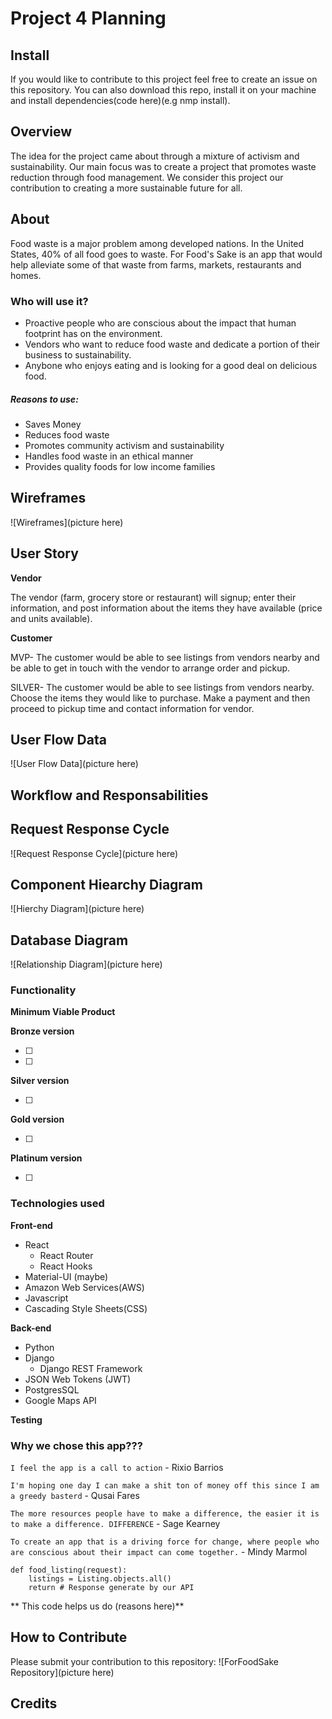 # Project 4 Planning

## Install

If you would like to contribute to this project feel free to create an issue on this repository. You can also download this repo, install it on your machine and install dependencies(code here)(e.g nmp install).

## Overview

The idea for the project came about through a mixture of activism and sustainability.
Our main focus was to create a project that promotes waste reduction through food management.
We consider this project our contribution to creating a more sustainable future for all.

## About

Food waste is a major problem among developed nations. In the United States, 40% of all food goes to waste.
For Food's Sake is an app that would help alleviate some of that waste from farms, markets, restaurants and homes.

### Who will use it?

- Proactive people who are conscious about the impact that human footprint has on the environment.
- Vendors who want to reduce food waste and dedicate a portion of their business to sustainability.
- Anybone who enjoys eating and is looking for a good deal on delicious food.

##### Reasons to use:

- Saves Money
- Reduces food waste
- Promotes community activism and sustainability
- Handles food waste in an ethical manner
- Provides quality foods for low income families

## Wireframes

![Wireframes](picture here)


## User Story

**Vendor**

The vendor (farm, grocery store or restaurant) will signup; enter their information, and post information about the items they have available (price and units available).

**Customer**

MVP- The customer would be able to see listings from vendors nearby and be able to get in touch with the vendor to arrange order and pickup.

SILVER- The customer would be able to see listings from vendors nearby. Choose the items they would like to purchase. Make a payment and then proceed to pickup time and contact information for vendor.



## User Flow Data

![User Flow Data](picture here)

## Workflow and Responsabilities

## Request Response Cycle

![Request Response Cycle](picture here)

## Component Hiearchy Diagram

![Hierchy Diagram](picture here)

## Database Diagram

![Relationship Diagram](picture here)

### Functionality

**Minimum Viable Product**

**Bronze version**

- [ ]
- [ ]

**Silver version**

- [ ]

**Gold version**

- [ ]

**Platinum version**

- [ ]

### Technologies used

**Front-end**

- React
  - React Router
  - React Hooks
- Material-UI (maybe)
- Amazon Web Services(AWS)
- Javascript
- Cascading Style Sheets(CSS)

**Back-end**

- Python
- Django
  - Django REST Framework
- JSON Web Tokens (JWT)  
- PostgresSQL
- Google Maps API

**Testing**

### Why we chose this app???

`I feel the app is a call to action`
\- Rixio Barrios

`I'm hoping one day I can make a shit ton of money off this since I am a greedy basterd`
\- Qusai Fares

`The more resources people have to make a difference, the easier it is to make a difference. DIFFERENCE`
\- Sage Kearney

`To create an app that is a driving force for change, where people who are conscious about their impact can come together.`
\- Mindy Marmol

```PY
def food_listing(request):
    listings = Listing.objects.all()
    return # Response generate by our API
```
** This code helps us do (reasons here)**

## How to Contribute ##

Please submit your contribution to this repository:
![ForFoodSake Repository](picture here)


## Credits ##



